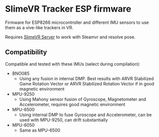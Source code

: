 # SlimeVR Tracker ESP firmware

Firmware for ESP8266 microcontroller and different IMU sensors to use them as a vive-like trackers in VR.

Requires [SlimeVR Server](https://github.com/Eirenliel/SlimeVR-Server) to work with Steamvr and resolve pose.


## Compatibility

Compatible and tested with these IMUs (select during compilation):
* BNO085
  * Using any fusion in internal DMP. Best results with ARVR Stabilized Game Rotation Vector or ARVR Stabilized Rotation Vector if in good magnetic environment
* MPU-9250
  * Using Mahony sensor fusion of Gyroscope, Magnetometer and Accelerometer, requires good magnetic environment
* MPU-6500
  * Using internal DMP to fuse Gyroscope and Accelerometer, can be used with MPU-9250, can drift substantially
* MPU-6050
  * Same as MPU-6500
